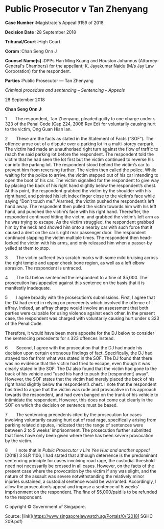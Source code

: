 # Public Prosecutor v Tan Zhenyang 



**Case Number** :Magistrate's Appeal 9159 of 2018 

**Decision Date** :28 September 2018 

**Tribunal/Court** :High Court 

**Coram** :Chan Seng Onn J 

**Counsel Name(s)** :DPPs Han Ming Kuang and Houston Johannus (Attorney-General's Chambers) for the appellant; K. Jayakumar Naidu (M/s Jay Law Corporation) for the respondent. 

**Parties** :Public Prosecutor — Tan Zhenyang 

_Criminal procedure and sentencing_ – _Sentencing_ – _Appeals_ 

28 September 2018 

**Chan Seng Onn J:** 

1       The respondent, Tan Zhenyang, pleaded guilty to one charge under s 323 of the Penal Code (Cap 224, 2008 Rev Ed) for voluntarily causing hurt to the victim, Ong Guan Hian Ian. 

2       These are the facts as stated in the Statement of Facts (“SOF”). The offence arose out of a dispute over a parking lot in a multi-storey carpark. The victim had made an unauthorised right turn against the flow of traffic to reach the said parking lot before the respondent. The respondent told the victim that he had seen the lot first but the victim continued to reverse his car into the parking lot. The respondent stood behind the victim’s car to prevent him from reversing further. The victim then called the police. While waiting for the police to arrive, the victim stepped out of his car intending to open the boot of his car. The victim signalled for the respondent to give way by placing the back of his right hand slightly below the respondent’s chest. At this point, the respondent grabbed the victim by the shoulder with his right hand, and pointed his left index finger close to the victim’s face while saying “Don’t touch me.” Alarmed, the victim pushed the respondent’s left hand away. The respondent then pulled the victim towards him with his left hand, and punched the victim’s face with his right hand. Thereafter, the respondent continued hitting the victim, and grabbed the victim’s left arm as he was trying to escape. As the victim struggled, the respondent grabbed him by the neck and shoved him onto a nearby car with such force that it caused a dent on the car’s right rear passenger door. The respondent continued slapping the victim multiple times. The respondent then head-locked the victim with his arms, and only released him when a passer-by yelled at them to stop. 

3       The victim suffered two scratch marks with some mild bruising across the right temple and upper cheek bone region, as well as a left elbow abrasion. The respondent is untraced. 

4       The DJ below sentenced the respondent to a fine of $5,000. The prosecution has appealed against this sentence on the basis that it is manifestly inadequate. 

5       I agree broadly with the prosecution’s submissions. First, I agree that the DJ had erred in relying on precedents which involved the offence of affray. Indeed, an affray charge would involve an assessment that both parties were culpable for using violence against each other. In the present case, the respondent was charged with voluntarily causing hurt under s 323 of the Penal Code. 


Therefore, it would have been more apposite for the DJ below to consider the sentencing precedents for s 323 offences instead. 

6       Second, I agree with the prosecution that the DJ had made his decision upon certain erroneous findings of fact. Specifically, the DJ had strayed too far from what was stated in the SOF. The DJ found that there was no evidence that the victim had tried to escape, even though it was clearly stated in the SOF. The DJ also found that the victim had gone to the back of his vehicle and “used his hand to push the [respondent] away”. However, the SOF states that the victim had merely placed the back of his right hand slightly below the respondent’s chest. I note that the respondent has tried to argue that the victim was rude and provocative in his approach towards the respondent, and had even banged on the trunk of his vehicle to intimidate the respondent. However, this does not come out clearly in the SOF on which the decision on sentence must be based. 

7       The sentencing precedents cited by the prosecution for cases involving voluntarily causing hurt out of road rage, specifically arising from parking related disputes, indicated that the range of sentences were between 2 to 5 weeks’ imprisonment. The prosecution further submitted that fines have only been given where there has been _severe_ provocation by the victim. 

8       I note that in _Public Prosecutor v Lim Yee Hua and another appeal_ <span class="citation">[2018] 3 SLR 1106</span>, I had stated that although deterrence is the predominant sentencing principle for cases involving road rage, the custodial threshold need not necessarily be crossed in all cases. However, on the facts of the present case where the provocation by the victim if any was slight, and the nature of the assault was severe notwithstanding the relatively minor injuries sustained, a custodial sentence would be warranted. Accordingly, I allow the prosecution’s appeal and impose a sentence of 5 weeks’ imprisonment on the respondent. The fine of $5,000/paid is to be refunded to the respondent. 

 C opyright © Government of Singapore. 


Source: [link](https://www.singaporelawwatch.sg/Portals/0/[2018] SGHC 209.pdf)
